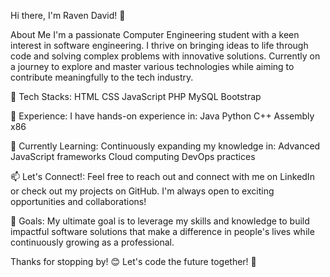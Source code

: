 Hi there, I'm Raven David! 👋

About Me
I'm a passionate Computer Engineering student with a keen interest in software engineering. I thrive on bringing ideas to life through code and solving complex problems with innovative solutions. Currently on a journey to explore and master various technologies while aiming to contribute meaningfully to the tech industry.

🚀 Tech Stacks:
HTML
CSS
JavaScript
PHP
MySQL
Bootstrap

💼 Experience:
I have hands-on experience in:
Java
Python
C++
Assembly x86

🌱 Currently Learning:
Continuously expanding my knowledge in:
Advanced JavaScript frameworks
Cloud computing
DevOps practices

📫 Let's Connect!:
Feel free to reach out and connect with me on LinkedIn or check out my projects on GitHub. I'm always open to exciting opportunities and collaborations!

🎯 Goals:
My ultimate goal is to leverage my skills and knowledge to build impactful software solutions that make a difference in people's lives while continuously growing as a professional.

Thanks for stopping by! 😊 Let's code the future together! 🚀
